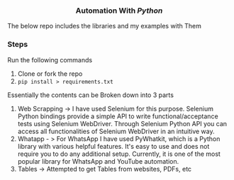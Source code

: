 ###  <center>Automation With *Python* </center>

The below repo includes the libraries and my examples with Them

### Steps
Run the following commands
1) Clone or fork the repo
2) `pip install > requirements.txt`

Essentially the contents can be Broken down into 3 parts
1) Web Scrapping -> I have used Selenium for this purpose. Selenium Python bindings provide a simple API to write functional/acceptance tests using Selenium WebDriver. Through Selenium Python API you can access all functionalities of Selenium WebDriver in an intuitive way.
2) Whatapp - > For WhatsApp I have used PyWhatkit, which is a Python library with various helpful features. It's easy to use and does not require you to do any additional setup. Currently, it is one of the most popular library for WhatsApp and YouTube automation.
3) Tables -> Attempted to get Tables from websites, PDFs, etc

